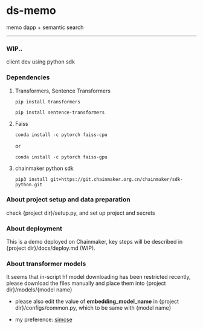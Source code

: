 # ds-memo
memo dapp + semantic search

---
### WIP..

client dev using python sdk


### Dependencies
1. Transformers, Sentence Transformers

    `pip install transformers`

    `pip install sentence-transformers`

2. Faiss

    `conda install -c pytorch faiss-cpu`

    or

    `conda install -c pytorch faiss-gpu`

3. chainmaker python sdk

    `pip3 install git+https://git.chainmaker.org.cn/chainmaker/sdk-python.git`

### About project setup and data preparation

check {project dir}/setup.py, and set up project and secrets

### About deployment

This is a demo deployed on Chainmaker, key steps will be described in {project dir}/docs/deploy.md (WIP).

### About transformer models

It seems that in-script hf model downloading has been restricted recently, please download the files manually and place them into {project dir}/models/{model name}

- please also edit the value of **embedding_model_name** in {project dir}/configs/common.py, which to be same with {model name}

- my preference: [simcse](https://arxiv.org/abs/2104.08821)

